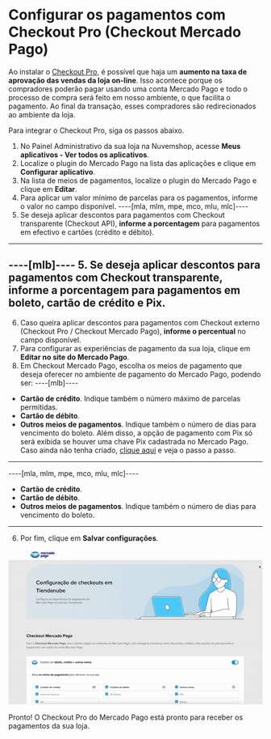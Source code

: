 # Configurar os pagamentos com Checkout Pro (Checkout Mercado Pago)
 
Ao instalar o [Checkout Pro](/developers/pt/docs/checkout-pro/landing), é possível que haja um **aumento na taxa de aprovação das vendas da loja on-line**. Isso acontece porque os compradores poderão pagar usando uma conta Mercado Pago e todo o processo de compra será feito em nosso ambiente, o que facilita o pagamento. Ao final da transação, esses compradores são redirecionados ao ambiente da loja.

Para integrar o Checkout Pro, siga os passos abaixo.

1. No Painel Administrativo da sua loja na Nuvemshop, acesse **Meus aplicativos - Ver todos os aplicativos**.
2. Localize o plugin do Mercado Pago na lista das aplicações e clique em **Configurar aplicativo**.
3. Na lista de meios de pagamentos, localize o plugin do Mercado Pago e clique em **Editar**.
4. Para aplicar um valor mínimo de parcelas para os pagamentos, informe o valor no campo disponível.
----[mla, mlm, mpe, mco, mlu, mlc]---- 
5. Se deseja aplicar descontos para pagamentos com Checkout transparente (Checkout API), **informe a porcentagem** para pagamentos em efectivo e cartões (crédito e débito).
------------
----[mlb]---- 
5. Se deseja aplicar descontos para pagamentos com Checkout transparente, **informe a porcentagem** para pagamentos em boleto, cartão de crédito e Pix.
------------
6. Caso queira aplicar descontos para pagamentos com Checkout externo (Checkout Pro / Checkout Mercado Pago), **informe o percentual** no campo disponível.
7. Para configurar as experiências de pagamento da sua loja, clique em **Editar no site do Mercado Pago**.
8. Em Checkout Mercado Pago, escolha os meios de pagamento que deseja oferecer no ambiente de pagamento do Mercado Pago, podendo ser: 
 ----[mlb]---- 
 * **Cartão de crédito**. Indique também o número máximo de parcelas permitidas.
 * **Cartão de débito**.
 * **Outros meios de pagamentos**. Indique também o número de dias para vencimento do boleto. Além disso, a opção de pagamento com Pix só será exibida se houver uma chave Pix cadastrada no Mercado Pago. Caso ainda não tenha criado, [clique aqui](https://www.youtube.com/watch?v=60tApKYVnkA) e veja o passo a passo.

 ------------ 
----[mla, mlm, mpe, mco, mlu, mlc]---- 
 * **Cartão de crédito**.
 * **Cartão de débito**.
 * **Outros meios de pagamentos**. Indique também o número de dias para vencimento do boleto.
  ------------
6. Por fim, clique em **Salvar configurações**.

<center>

![Payments Checkout Pro - Nuvemshop](/images/nuvemshop/cho-pro-pt.gif)

</center>

Pronto! O Checkout Pro do Mercado Pago está pronto para receber os pagamentos da sua loja.